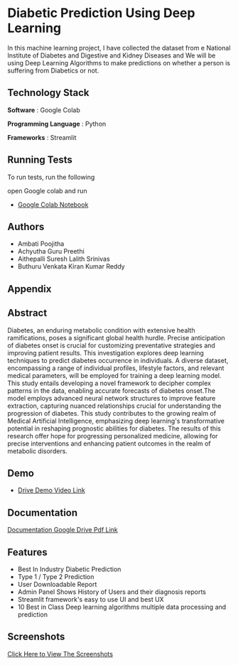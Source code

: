 
# Diabetic Prediction Using Deep Learning
In this machine learning project, I have collected the dataset from e National Institute of
Diabetes and Digestive and Kidney Diseases and We will be using Deep Learning Algorithms to make predictions on whether a person is suffering from Diabetics or not.


## Technology Stack

**Software** : Google Colab

**Programming Language** : Python

**Frameworks** : Streamlit
## Running Tests

To run tests, run the following

  open Google colab and run

 - [Google Colab Notebook](https://colab.research.google.com/drive/1MSUIR9XAU5JY5UkV0wchc6XKwb4yaPz_?usp=sharing)


## Authors

- Ambati Poojitha
- Achyutha Guru Preethi
- Aithepalli Suresh Lalith Srinivas
- Buthuru Venkata Kiran Kumar Reddy


## Appendix
## Abstract
Diabetes, an enduring metabolic condition
with extensive health ramifications, poses a significant global
health hurdle. Precise anticipation of diabetes onset is crucial
for customizing preventative strategies and improving patient
results. This investigation explores deep learning techniques to
predict diabetes occurrence in individuals.
A diverse dataset, encompassing a range of individual
profiles, lifestyle factors, and relevant medical parameters, will
be employed for training a deep learning model. This study
entails developing a novel framework to decipher complex
patterns in the data, enabling accurate forecasts of diabetes
onset.The model employs advanced neural network structures
to improve feature extraction, capturing nuanced relationships
crucial for understanding the progression of diabetes.
This study contributes to the growing realm of Medical
Artificial Intelligence, emphasizing deep learning's
transformative potential in reshaping prognostic abilities for
diabetes. The results of this research offer hope for progressing
personalized medicine, allowing for precise interventions and
enhancing patient outcomes in the realm of metabolic
disorders.


## Demo

 - [Drive Demo Video Link](https://drive.google.com/file/d/1MLyZhrzouAj0ShgIUsYndfWjZfavNtIJ/view?usp=sharing)


## Documentation

[Documentation Google Drive Pdf Link](https://drive.google.com/file/d/1Z4MIfPh4dT5gM2kxHHcJVXFABW_nbilo/view?usp=sharing)


## Features

- Best In Industry Diabetic Prediction
- Type 1 / Type 2 Prediction
- User Downloadable Report
- Admin Panel Shows History of Users and their diagnosis reports
- Streamlit framework's easy to use UI and best UX
- 10 Best in Class Deep learning algorithms multiple data processing and prediction


## Screenshots

[Click Here to View The Screenshots](https://drive.google.com/drive/folders/1rkDyAJ30chQq1aOjPLH8FbsvC3oq-zZl?usp=sharing)

